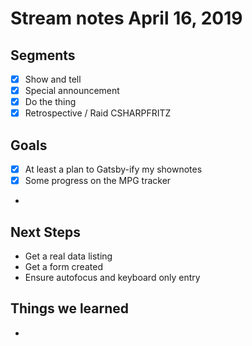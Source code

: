 # Stream notes April 16, 2019

## Segments

- [x] Show and tell
- [x] Special announcement
- [x] Do the thing
- [x] Retrospective / Raid CSHARPFRITZ

## Goals

- [x] At least a plan to Gatsby-ify my shownotes
- [x] Some progress on the MPG tracker
- 

## Next Steps

- Get a real data listing
- Get a form created
- Ensure autofocus and keyboard only entry

## Things we learned

-

